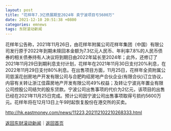 ```yaml
---
layout: post
title: "花样年7.3亿债展期至2024年 卖宁波项目亏5600万"
date: 2021-12-10 20:51:38 +0800
categories: emnews
tags: 东财滚动新闻
---
```


花样年公告称，2021年11月26日，由花样年附属公司花样年集团（中国）有限公司发行原于2022年到期未赎回本金额为7.3亿元人民币、年利率7.8%的人民币债券的相关债券持有人决议将到期日由2022年延长至2024年；此外，还修订了2021年11月29日到期利息支付计划，花样年在2021年11月30日支付20%利息，在2022年11月29日支付80%利息。在出售项目方面，11月25日，花样年全资附属公司慈溪花创房地产开发有限公司与合肥昀绍房地产合伙企业(有限合伙)订立协议，内容有关转让浙江佳霖房地产开发有限公司49%权益；及转让宁波兆年置业有限公司控股公司结欠的股东贷款。宁波公司出售事项的代价为2亿元，该项目的出售已经在2021年11月25日完成。预计公司因宁波公司出售事项取得亏损约5600万元。花样年将在12月13日上午9时起恢复股份在港交所的买卖。

<http://hk.eastmoney.com/news/11223,202112102210268333.html>

[返回东财滚动新闻](//finews.withounder.com/emnews/)｜[返回首页](//finews.withounder.com/)